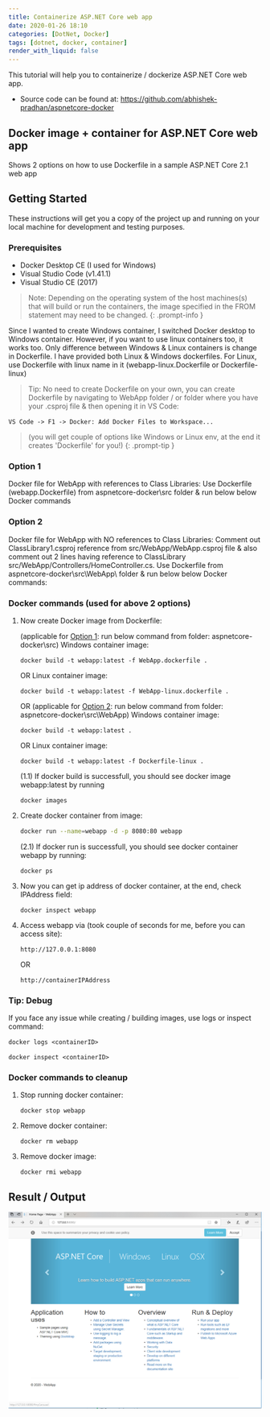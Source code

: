 ```yaml
---
title: Containerize ASP.NET Core web app
date: 2020-01-26 18:10
categories: [DotNet, Docker]
tags: [dotnet, docker, container]
render_with_liquid: false
---
```


This tutorial will help you to containerize / dockerize ASP.NET Core web app.
- Source code can be found at: <https://github.com/abhishek-pradhan/aspnetcore-docker>

##  Docker image + container for ASP.NET Core web app  
Shows 2 options on how to use Dockerfile in a sample ASP.NET Core 2.1 web app

## Getting Started
These instructions will get you a copy of the project up and running on your local machine for development and testing purposes.

### Prerequisites
* Docker Desktop CE (I used for Windows)
* Visual Studio Code (v1.41.1)
* Visual Studio CE (2017)

> Note: Depending on the operating system of the host machines(s) that will build or run the containers, the image specified in the FROM statement may need to be changed.
{: .prompt-info }

Since I wanted to create Windows container, I switched Docker desktop to Windows container. However, if you want to use linux containers too, it works too. Only difference between Windows & Linux containers is change in Dockerfile. I have provided both Linux & Windows dockerfiles. For Linux, use Dockerfile with linux name in it (webapp-linux.Dockerfile or Dockerfile-linux)

> Tip: No need to create Dockerfile on your own, you can create Dockerfile by navigating to WebApp folder / or folder where you have your .csproj file & then opening it in VS Code:
```
VS Code -> F1 -> Docker: Add Docker Files to Workspace... 
```
>(you will get couple of options like Windows or Linux env, at the end it creates 'Dockerfile' for you!)
{: .prompt-tip }

### Option 1
Docker file for WebApp with references to Class Libraries:
Use Dockerfile (webapp.Dockerfile) from aspnetcore-docker\src folder & run below below Docker commands

### Option 2
Docker file for WebApp with NO references to Class Libraries:
Comment out ClassLibrary1.csproj reference from src/WebApp/WebApp.csproj file & also comment out 2 lines having reference to ClassLibrary src/WebApp/Controllers/HomeController.cs. Use Dockerfile from aspnetcore-docker\src\WebApp\ folder & run below below Docker commands:

### Docker commands (used for above 2 options)
1. Now create Docker image from Dockerfile:

    (applicable for <ins>Option 1</ins>: run below command from folder: aspnetcore-docker\src) Windows container image:
    ```terminal
    docker build -t webapp:latest -f WebApp.dockerfile .
    ```
    OR Linux container image:
      ```terminal
      docker build -t webapp:latest -f WebApp-linux.dockerfile .
      ```

    OR (applicable for <ins>Option 2</ins>: run below command from folder: aspnetcore-docker\src\WebApp)
      Windows container image:
      ```terminal
      docker build -t webapp:latest .
      ```
    OR Linux container image:
      ```terminal
      docker build -t webapp:latest -f Dockerfile-linux .
      ```
    (1.1) If docker build is successfull, you should see docker image webapp:latest by running
    ```terminal
    docker images
    ```

2. Create docker container from image:
    ```bash
    docker run --name=webapp -d -p 8080:80 webapp
    ```
    (2.1) If docker run is successfull, you should see docker container webapp by running:
    ```terminal
    docker ps
    ```

3. Now you can get ip address of docker container, at the end, check IPAddress field:
    ```terminal
    docker inspect webapp
    ```

4. Access webapp via (took couple of seconds for me, before you can access site):
    ```
    http://127.0.0.1:8080
    ```
    OR
    ```
    http://containerIPAddress
    ```

### Tip: Debug
  If you face any issue while creating / building images, use logs or inspect command:

  ```terminal
  docker logs <containerID>
  ```

  ```terminal
  docker inspect <containerID>
  ```

### Docker commands to cleanup
  1. Stop running docker container:
      ```terminal
      docker stop webapp
      ```

  2. Remove docker container:
      ```terminal
      docker rm webapp
      ```

  3. Remove docker image:
      ```terminal
      docker rmi webapp
      ```


## Result / Output
![image](/assets/img/posts/2020-01-26-containerize-aspnetcore-web-app/HelloWorld.png)
